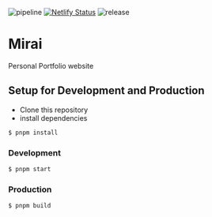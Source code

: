 ![pipeline](https://github.com/Mirailisc/Mirai/actions/workflows/publish.yml/badge.svg)
[![Netlify Status](https://api.netlify.com/api/v1/badges/8b54735e-1a67-43c5-8dcd-352ed9160193/deploy-status)](https://app.netlify.com/sites/mirailisc/deploys)
![release](https://shields.io/github/v/release/Mirailisc/Mirai)

# Mirai
Personal Portfolio website

## Setup for Development and Production
- Clone this repository
- install dependencies

```bash
$ pnpm install
```
  
### Development
```bash
$ pnpm start
```

### Production
```bash
$ pnpm build
```

